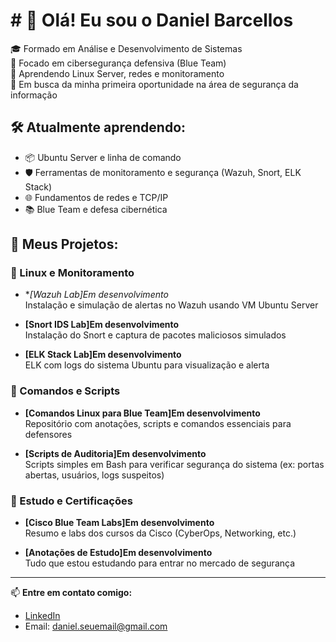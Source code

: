 # # 👋 Olá! Eu sou o Daniel Barcellos

🎓 Formado em Análise e Desenvolvimento de Sistemas  
🔐 Focado em cibersegurança defensiva (Blue Team)  
🐧 Aprendendo Linux Server, redes e monitoramento  
🚀 Em busca da minha primeira oportunidade na área de segurança da informação

## 🛠️ Atualmente aprendendo:
- 📦 Ubuntu Server e linha de comando
- 🛡️ Ferramentas de monitoramento e segurança (Wazuh, Snort, ELK Stack)
- 🌐 Fundamentos de redes e TCP/IP
- 📚 Blue Team e defesa cibernética

## 📂 Meus Projetos:

### 🧰 Linux e Monitoramento
- **[Wazuh Lab]Em desenvolvimento*  
  Instalação e simulação de alertas no Wazuh usando VM Ubuntu Server

- **[Snort IDS Lab]Em desenvolvimento**  
  Instalação do Snort e captura de pacotes maliciosos simulados

- **[ELK Stack Lab]Em desenvolvimento**  
  ELK com logs do sistema Ubuntu para visualização e alerta

### 🐧 Comandos e Scripts
- **[Comandos Linux para Blue Team]Em desenvolvimento**  
  Repositório com anotações, scripts e comandos essenciais para defensores

- **[Scripts de Auditoria]Em desenvolvimento**  
  Scripts simples em Bash para verificar segurança do sistema (ex: portas abertas, usuários, logs suspeitos)

### 📘 Estudo e Certificações
- **[Cisco Blue Team Labs]Em desenvolvimento**  
  Resumo e labs dos cursos da Cisco (CyberOps, Networking, etc.)

- **[Anotações de Estudo]Em desenvolvimento**  
  Tudo que estou estudando para entrar no mercado de segurança

---

📫 **Entre em contato comigo:**
- [LinkedIn]()
- Email: daniel.seuemail@gmail.com
